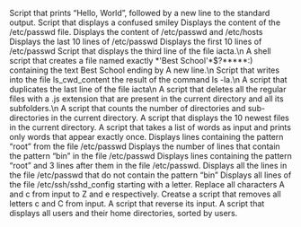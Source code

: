Script that prints “Hello, World”, followed by a new line to the standard output.
Script that displays a confused smiley
Displays the content of the /etc/passwd file.
Displays the content of /etc/passwd and /etc/hosts
Displays the last 10 lines of /etc/passwd
Displays the first 10 lines of /etc/passwd
Script that displays the third line of the file iacta.\n
A shell script that creates a file named exactly \*\'Best School\'\*$\?\*\*\*\*\*:) containing the text Best School ending by A new line.\n
Script that writes into the file ls_cwd_content the result of the command ls -la.\n
A script that duplicates the last line of the file iacta\n
A script that deletes all the regular files with a .js extension that are present in the current directory and all its subfolders.\n
A script that counts the number of directories and sub-directories in the current directory.
A script that displays the 10 newest files in the current directory.
A script that takes a list of words as input and prints only words that appear exactly once.
Displays lines containing the pattern “root” from the file /etc/passwd
Displays the number of lines that contain the pattern “bin” in the file /etc/passwd
Displays lines containing the pattern “root” and 3 lines after them in the file /etc/passwd.
Displays all the lines in the file /etc/passwd that do not contain the pattern “bin”
Displays all lines of the file /etc/ssh/sshd_config starting with a letter.
Replace all characters A and c from input to Z and e respectively.
Creatse a script that removes all letters c and C from input.
A script that reverse its input.
A script that displays all users and their home directories, sorted by users.

